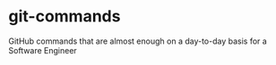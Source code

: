 # git-commands
GitHub commands that are almost enough on a day-to-day basis for a Software Engineer
